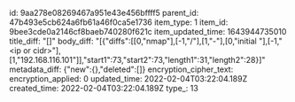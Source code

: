 id: 9aa278e08269467a951e43e456bffff5
parent_id: 47b493e5cb624a6fb61a46f0ca5e1736
item_type: 1
item_id: 9bee3cde0a2146cf8baeb740280f621c
item_updated_time: 1643944735010
title_diff: "[]"
body_diff: "[{\"diffs\":[[0,\"nmap\"],[-1,\"/\"],[1,\"-\"],[0,\"initial \"],[-1,\"&lt;ip or cidr&gt;\"],[1,\"192.168.116.101\"]],\"start1\":73,\"start2\":73,\"length1\":31,\"length2\":28}]"
metadata_diff: {"new":{},"deleted":[]}
encryption_cipher_text: 
encryption_applied: 0
updated_time: 2022-02-04T03:22:04.189Z
created_time: 2022-02-04T03:22:04.189Z
type_: 13